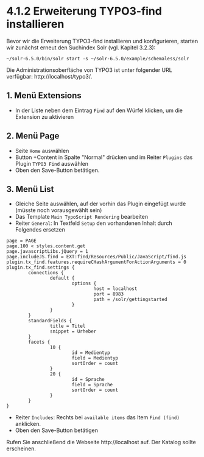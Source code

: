 # 4.1.2 Erweiterung TYPO3-find installieren

Bevor wir die Erweiterung TYPO3-find installieren und konfigurieren, starten wir zunächst erneut den Suchindex Solr (vgl. Kapitel 3.2.3):
```
~/solr-6.5.0/bin/solr start -s ~/solr-6.5.0/example/schemaless/solr
```

Die Administrationsoberfläche von TYPO3 ist unter folgender URL verfügbar: http://localhost/typo3/.

## 1. Menü Extensions

* In der Liste neben dem Eintrag ```Find``` auf den Würfel klicken, um die Extension zu aktivieren

## 2. Menü Page

* Seite ```Home``` auswählen
* Button +Content in Spalte "Normal" drücken und im Reiter ```Plugins``` das Plugin ```TYPO3 Find``` auswählen
* Oben den Save-Button betätigen.

## 3. Menü List

* Gleiche Seite auswählen, auf der vorhin das Plugin eingefügt wurde (müsste noch vorausgewählt sein)
* Das Template ```Main TypoScript Rendering``` bearbeiten
* Reiter ```General```: In Textfeld ```Setup``` den vorhandenen Inhalt durch Folgendes ersetzen
```
page = PAGE
page.100 < styles.content.get
page.javascriptLibs.jQuery = 1
page.includeJS.find = EXT:find/Resources/Public/JavaScript/find.js
plugin.tx_find.features.requireCHashArgumentForActionArguments = 0
plugin.tx_find.settings {
        connections {
                default {
                        options {
                                host = localhost
                                port = 8983
                                path = /solr/gettingstarted
                        }
                }
        }
        standardFields {
                title = Titel
                snippet = Urheber
        }
        facets {
                10 {
                        id = Medientyp
                        field = Medientyp
                        sortOrder = count
                }
                20 {
                        id = Sprache
                        field = Sprache
                        sortOrder = count
                }
        }
}
```
* Reiter ```Includes```: Rechts bei ```available items``` das Item ```Find (find)``` anklicken.
* Oben den Save-Button betätigen

Rufen Sie anschließend die Webseite http://localhost auf. Der Katalog sollte erscheinen.
